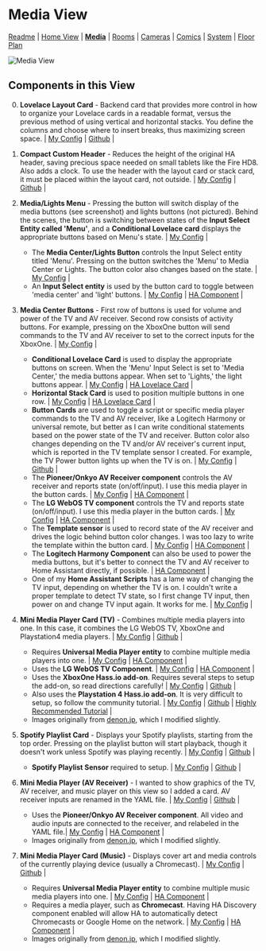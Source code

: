 # Media View

[Readme](README.md) |
[Home View](home.md) |  [**Media**](media.md) | [Rooms](rooms.md) | [Cameras](cameras.md) | [Comics](comics.md) | [System](system.md) | [Floor Plan](floorplan.md) 

![Media View](https://github.com/dnguyen800/home-assistant-configuration-example/blob/master/images/media.png?raw=true)


## Components in this View
0) **Lovelace Layout Card** - Backend card that provides more control in how to organize your Lovelace cards in a readable format, versus the previous method of using vertical and horizontal stacks. You define the columns and choose where to insert breaks, thus maximizing screen space. | [My Config](https://github.com/dnguyen800/home-assistant-configuration-example/blob/69a72819c70b0e225380bc8e54fc621b6551976f/configuration/ui-lovelace.yaml#L138-L144) | [Github](https://github.com/thomasloven/lovelace-layout-card) |

1) **Compact Custom Header** - Reduces the height of the original HA header, saving precious space needed on small tablets like the Fire HD8. Also adds a clock. To use the header with the layout card or stack card, it must be placed within the layout card, not outside. | [My Config](https://github.com/dnguyen800/home-assistant-configuration-example/blob/69a72819c70b0e225380bc8e54fc621b6551976f/configuration/ui-lovelace.yaml#L145-L148) | [Github](https://github.com/maykar/compact-custom-header/) |

2) **Media/Lights Menu** - Pressing the button will switch display of the media buttons (see screenshot) and lights buttons (not pictured). Behind the scenes, the button is switching between states of the **Input Select Entity called 'Menu'**, and a **Conditional Lovelace card** displays the appropriate buttons based on Menu's state. | [My Config](https://github.com/dnguyen800/home-assistant-configuration-example/blob/69a72819c70b0e225380bc8e54fc621b6551976f/configuration/ui-lovelace.yaml#L149-L329) |
    * The **Media Center/Lights Button** controls the Input Select entity titled 'Menu'. Pressing on the button switches the 'Menu' to Media Center or Lights. The button color also changes based on the state. | [My Config](https://github.com/dnguyen800/home-assistant-configuration-example/blob/69a72819c70b0e225380bc8e54fc621b6551976f/configuration/ui-lovelace.yaml#L149-L166) |
    * An **Input Select entity** is used by the button card to toggle between 'media center' and 'light' buttons. | [My Config](https://github.com/dnguyen800/home-assistant-configuration-example/blob/69a72819c70b0e225380bc8e54fc621b6551976f/configuration/configuration.yaml#L132-L136) | [HA Component](https://www.home-assistant.io/components/input_select/) |
3) **Media Center Buttons** - First row of buttons is used for volume and power of the TV and AV receiver. Second row consists of activity buttons. For example, pressing on the XboxOne button will send commands to the TV and AV receiver to set to the correct inputs for the XboxOne.  | [My Config](https://github.com/dnguyen800/home-assistant-configuration-example/blob/69a72819c70b0e225380bc8e54fc621b6551976f/configuration/ui-lovelace.yaml#L194-L329) |
    * **Conditional Lovelace Card** is used to display the appropriate buttons on screen. When the 'Menu' Input Select is set to 'Media Center,' the media buttons appear. When set to 'Lights,' the light buttons appear. | [My Config](https://github.com/dnguyen800/home-assistant-configuration-example/blob/69a72819c70b0e225380bc8e54fc621b6551976f/configuration/ui-lovelace.yaml#L168-L192) | [HA Lovelace Card](https://www.home-assistant.io/lovelace/conditional/) |
    * **Horizontal Stack Card** is used to position multiple buttons in one row. | [My Config](https://github.com/dnguyen800/home-assistant-configuration-example/blob/69a72819c70b0e225380bc8e54fc621b6551976f/configuration/ui-lovelace.yaml#L173-L192) | [HA Lovelace Card](https://www.home-assistant.io/lovelace/horizontal-stack/) | 
    * **Button Cards** are used to toggle a script or specific media player commands to the TV and AV receiver, like a Logitech Harmony or universal remote, but better as I can write conditional statements based on the power state of the TV and receiver. Button color also changes depending on the TV and/or AV receiver's current input, which is reported in the TV template sensor I created. For example, the TV Power button lights up when the TV is on. | [My Config](https://github.com/dnguyen800/home-assistant-configuration-example/blob/69a72819c70b0e225380bc8e54fc621b6551976f/configuration/ui-lovelace.yaml#L201-L245) | [Github](https://github.com/kuuji/button-card) | 
    * The **Pioneer/Onkyo AV Receiver component** controls the AV receiver and reports state (on/off/input). I use this media player in the button cards. | [My Config](https://github.com/dnguyen800/home-assistant-configuration-example/blob/69a72819c70b0e225380bc8e54fc621b6551976f/configuration/config/media_players.yaml#L25-L34) | [HA Component](https://www.home-assistant.io/components/media_player.pioneer/) |
     * The **LG WebOS TV component** controls the TV and reports state (on/off/input). I use this media player in the button cards. | [My Config](https://github.com/dnguyen800/home-assistant-configuration-example/blob/69a72819c70b0e225380bc8e54fc621b6551976f/configuration/config/media_players.yaml#L14-L19) | [HA Component](https://www.home-assistant.io/components/media_player.webostv/) |
    * The **Template sensor** is used to record state of the AV receiver and drives the logic behind button color changes. I was too lazy to write the template within the button card. | [My Config](https://github.com/dnguyen800/home-assistant-configuration-example/blob/69a72819c70b0e225380bc8e54fc621b6551976f/configuration/config/sensors.yaml#L35-L39) | [HA Component](https://www.home-assistant.io/components/sensor.template/) |
    * The **Logitech Harmony Component** can also be used to power the media buttons, but it's better to connect the TV and AV receiver to Home Assistant directly, if possible. | [HA Component](https://www.home-assistant.io/components/remote.harmony/) | 
    * One of my **Home Assistant Scripts** has a lame way of changing the TV input, depending on whether the TV is on. I couldn't write a proper template to detect TV state, so I first change TV input, then power on and change TV input again. It works for me. | [My Config](https://github.com/dnguyen800/home-assistant-configuration-example/blob/75e112542a5bb025903716e248da41cf1f652907/configuration/config/scripts.yaml#L18-L39) |

4) **Mini Media Player Card (TV)** - Combines multiple media players into one. In this case, it combines the LG WebOS TV, XboxOne and Playstation4 media players. | [My Config](https://github.com/dnguyen800/home-assistant-configuration-example/blob/69a72819c70b0e225380bc8e54fc621b6551976f/configuration/ui-lovelace.yaml#L348-L355) | [Github](https://github.com/kalkih/mini-media-player) |
    * Requires **Universal Media Player entity** to combine multiple media players into one. | [My Config](https://github.com/dnguyen800/home-assistant-configuration-example/blob/7a63a37ee0b22a8af947cab6a3688eba5ad6efe3/configuration/config/media_players.yaml#L46-L51) | [HA Component](https://www.home-assistant.io/components/media_player.universal/) | 
    * Uses the **LG WebOS TV Component**. | [My Config](https://github.com/dnguyen800/home-assistant-configuration-example/blob/7a63a37ee0b22a8af947cab6a3688eba5ad6efe3/configuration/config/media_players.yaml#L14-L19) | [HA Component](https://www.home-assistant.io/components/media_player.webostv/) | 
    * Uses the **XboxOne Hass.io add-on**. Requires several steps to setup the add-on, so read directions carefully! | [My Config](https://github.com/dnguyen800/home-assistant-configuration-example/blob/7a63a37ee0b22a8af947cab6a3688eba5ad6efe3/configuration/config/media_players.yaml#L36-L38) | [Github](https://github.com/hunterjm/hassio-addons/tree/master/xboxone) |
    * Also uses the **Playstation 4 Hass.io add-on**. It is very difficult to setup, so follow the community tutorial. | [My Config](https://github.com/dnguyen800/home-assistant-configuration-example/blob/7a63a37ee0b22a8af947cab6a3688eba5ad6efe3/configuration/config/media_players.yaml#L40-L44) | [Github](https://github.com/vkorn/hassio-addons/tree/master/ps4waker) | [Highly Recommended Tutorial](https://community.home-assistant.io/t/playstation-4-ps4-custom-component/16974/207?u=dwinnn) | 
    * Images originally from [denon.jp](https://www.denon.jp/jp/designseries/record.html), which I modified slightly.

5) **Spotify Playlist Card** - Displays your Spotify playlists, starting from the top order. Pressing on the playlist button will start playback, though it doesn't work unless Spotify was playing recently. | [My Config](https://github.com/dnguyen800/home-assistant-configuration-example/blob/69a72819c70b0e225380bc8e54fc621b6551976f/configuration/ui-lovelace.yaml#L337-L345) | [Github](https://github.com/dnguyen800/Spotify-Playlist-Card) |

    * **Spotify Playlist Sensor** required to setup. | [My Config](https://github.com/dnguyen800/home-assistant-configuration-example/blob/69a72819c70b0e225380bc8e54fc621b6551976f/configuration/config/sensors.yaml#L27-L30) | [Github](https://github.com/dnguyen800/Spotify-Playlist-Sensor) |

6) **Mini Media Player (AV Receiver)** - I wanted to show graphics of the TV, AV receiver, and music player on this view so I added a card. AV receiver inputs are renamed in the YAML file. | [My Config](https://github.com/dnguyen800/home-assistant-configuration-example/blob/69a72819c70b0e225380bc8e54fc621b6551976f/configuration/ui-lovelace.yaml#L356-L364) | [Github](https://github.com/kalkih/mini-media-player) |
    * Uses the **Pioneer/Onkyo AV Receiver component**. All video and audio inputs are connected to the receiver, and relabeled in the YAML file.| [My Config](https://github.com/dnguyen800/home-assistant-configuration-example/blob/69a72819c70b0e225380bc8e54fc621b6551976f/configuration/config/media_players.yaml#L25-L34) | [HA Component](https://www.home-assistant.io/components/media_player.pioneer/) |
    * Images originally from [denon.jp](https://www.denon.jp/jp/designseries/record.html), which I modified slightly.

7) **Mini Media Player Card (Music)** - Displays cover art and media controls of the currently playing device (usually a Chromecast). | [My Config](https://github.com/dnguyen800/home-assistant-configuration-example/blob/69a72819c70b0e225380bc8e54fc621b6551976f/configuration/ui-lovelace.yaml#L365-L373) | [Github](https://github.com/kalkih/mini-media-player) |
    * Requires **Universal Media Player entity** to combine multiple music media players into one. | [My Config](https://github.com/dnguyen800/home-assistant-configuration-example/blob/7a63a37ee0b22a8af947cab6a3688eba5ad6efe3/configuration/config/media_players.yaml#L54-L66) | [HA Component](https://www.home-assistant.io/components/media_player.universal/) | 
    * Requires a media player, such as **Chromecast**. Having HA Discovery component enabled will allow HA to automatically detect Chromecasts or Google Home on the network. | [My Config](https://github.com/dnguyen800/home-assistant-configuration-example/blob/7a63a37ee0b22a8af947cab6a3688eba5ad6efe3/configuration/configuration.yaml#L51-L52) | [HA Component](https://www.home-assistant.io/components/cast/) |
    * Images originally from [denon.jp](https://www.denon.jp/jp/designseries/record.html), which I modified slightly.
